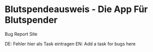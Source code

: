 Blutspendeausweis - Die App Für Blutspender
=================

Bug Report Site

DE: Fehler hier als Task eintragen
EN: Add a task for bugs here
